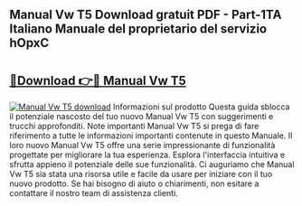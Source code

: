## Manual Vw T5 Download gratuit PDF - Part-1TA Italiano Manuale del proprietario del servizio hOpxC

# <h2><a href="http://dfe4a6.blite.top/?on=Manual+Vw+T5">🔗Download 👉🔴 Manual Vw T5</a></h2>

[![Manual Vw T5 download](https://i.imgur.com/lujVjoI.png)](http://dfe4a6.blite.top/?on=Manual+Vw+T5)
Informazioni sul prodotto Questa guida sblocca il potenziale nascosto del tuo nuovo Manual Vw T5 con suggerimenti e trucchi approfonditi. Note importanti Manual Vw T5 si prega di fare riferimento a tutte le informazioni importanti contenute in questo Manuale. Il loro nuovo Manual Vw T5 offre una serie impressionante di funzionalità progettate per migliorare la tua esperienza. Esplora l'interfaccia intuitiva e sfrutta appieno il potenziale delle sue funzionalità. Ci auguriamo che Manual Vw T5 sia stata una risorsa utile e facile da usare per iniziare con il tuo nuovo prodotto. Se hai bisogno di aiuto o chiarimenti, non esitare a contattare il nostro team di assistenza clienti.
